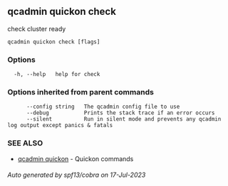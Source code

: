 ## qcadmin quickon check

check cluster ready

```
qcadmin quickon check [flags]
```

### Options

```
  -h, --help   help for check
```

### Options inherited from parent commands

```
      --config string   The qcadmin config file to use
      --debug           Prints the stack trace if an error occurs
      --silent          Run in silent mode and prevents any qcadmin log output except panics & fatals
```

### SEE ALSO

* [qcadmin quickon](qcadmin_quickon.md)	 - Quickon commands

###### Auto generated by spf13/cobra on 17-Jul-2023
